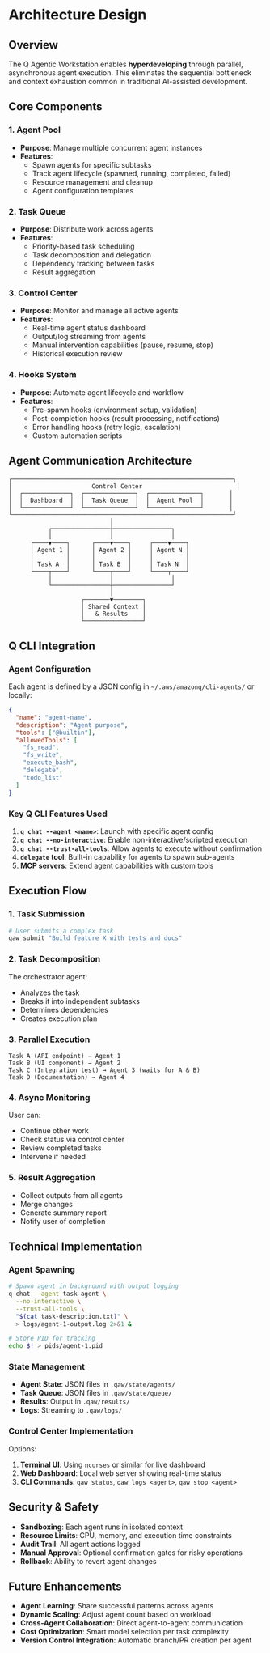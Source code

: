 # Architecture Design

## Overview

The Q Agentic Workstation enables **hyperdeveloping** through parallel, asynchronous agent execution. This eliminates the sequential bottleneck and context exhaustion common in traditional AI-assisted development.

## Core Components

### 1. Agent Pool
- **Purpose**: Manage multiple concurrent agent instances
- **Features**:
  - Spawn agents for specific subtasks
  - Track agent lifecycle (spawned, running, completed, failed)
  - Resource management and cleanup
  - Agent configuration templates

### 2. Task Queue
- **Purpose**: Distribute work across agents
- **Features**:
  - Priority-based task scheduling
  - Task decomposition and delegation
  - Dependency tracking between tasks
  - Result aggregation

### 3. Control Center
- **Purpose**: Monitor and manage all active agents
- **Features**:
  - Real-time agent status dashboard
  - Output/log streaming from agents
  - Manual intervention capabilities (pause, resume, stop)
  - Historical execution review

### 4. Hooks System
- **Purpose**: Automate agent lifecycle and workflow
- **Features**:
  - Pre-spawn hooks (environment setup, validation)
  - Post-completion hooks (result processing, notifications)
  - Error handling hooks (retry logic, escalation)
  - Custom automation scripts

## Agent Communication Architecture

```
┌─────────────────────────────────────────────────────────────┐
│                      Control Center                          │
│  ┌─────────────┐  ┌──────────────┐  ┌──────────────┐       │
│  │  Dashboard  │  │  Task Queue  │  │  Agent Pool  │       │
│  └─────────────┘  └──────────────┘  └──────────────┘       │
└─────────────────────────────────────────────────────────────┘
                            │
           ┌────────────────┼────────────────┐
           │                │                │
      ┌────▼────┐      ┌────▼────┐     ┌────▼────┐
      │ Agent 1 │      │ Agent 2 │     │ Agent N │
      │         │      │         │     │         │
      │ Task A  │      │ Task B  │     │ Task N  │
      └────┬────┘      └────┬────┘     └────┬────┘
           │                │                │
           └────────────────┼────────────────┘
                            │
                    ┌───────▼────────┐
                    │ Shared Context │
                    │   & Results    │
                    └────────────────┘
```

## Q CLI Integration

### Agent Configuration
Each agent is defined by a JSON config in `~/.aws/amazonq/cli-agents/` or locally:

```json
{
  "name": "agent-name",
  "description": "Agent purpose",
  "tools": ["@builtin"],
  "allowedTools": [
    "fs_read",
    "fs_write",
    "execute_bash",
    "delegate",
    "todo_list"
  ]
}
```

### Key Q CLI Features Used

1. **`q chat --agent <name>`**: Launch with specific agent config
2. **`q chat --no-interactive`**: Enable non-interactive/scripted execution
3. **`q chat --trust-all-tools`**: Allow agents to execute without confirmation
4. **`delegate` tool**: Built-in capability for agents to spawn sub-agents
5. **MCP servers**: Extend agent capabilities with custom tools

## Execution Flow

### 1. Task Submission
```bash
# User submits a complex task
qaw submit "Build feature X with tests and docs"
```

### 2. Task Decomposition
The orchestrator agent:
- Analyzes the task
- Breaks it into independent subtasks
- Determines dependencies
- Creates execution plan

### 3. Parallel Execution
```
Task A (API endpoint) → Agent 1
Task B (UI component) → Agent 2  
Task C (Integration test) → Agent 3 (waits for A & B)
Task D (Documentation) → Agent 4
```

### 4. Async Monitoring
User can:
- Continue other work
- Check status via control center
- Review completed tasks
- Intervene if needed

### 5. Result Aggregation
- Collect outputs from all agents
- Merge changes
- Generate summary report
- Notify user of completion

## Technical Implementation

### Agent Spawning
```bash
# Spawn agent in background with output logging
q chat --agent task-agent \
  --no-interactive \
  --trust-all-tools \
  "$(cat task-description.txt)" \
  > logs/agent-1-output.log 2>&1 &

# Store PID for tracking
echo $! > pids/agent-1.pid
```

### State Management
- **Agent State**: JSON files in `.qaw/state/agents/`
- **Task Queue**: JSON files in `.qaw/state/queue/`
- **Results**: Output in `.qaw/results/`
- **Logs**: Streaming to `.qaw/logs/`

### Control Center Implementation
Options:
1. **Terminal UI**: Using `ncurses` or similar for live dashboard
2. **Web Dashboard**: Local web server showing real-time status
3. **CLI Commands**: `qaw status`, `qaw logs <agent>`, `qaw stop <agent>`

## Security & Safety

- **Sandboxing**: Each agent runs in isolated context
- **Resource Limits**: CPU, memory, and execution time constraints
- **Audit Trail**: All agent actions logged
- **Manual Approval**: Optional confirmation gates for risky operations
- **Rollback**: Ability to revert agent changes

## Future Enhancements

- **Agent Learning**: Share successful patterns across agents
- **Dynamic Scaling**: Adjust agent count based on workload
- **Cross-Agent Collaboration**: Direct agent-to-agent communication
- **Cost Optimization**: Smart model selection per task complexity
- **Version Control Integration**: Automatic branch/PR creation per agent
